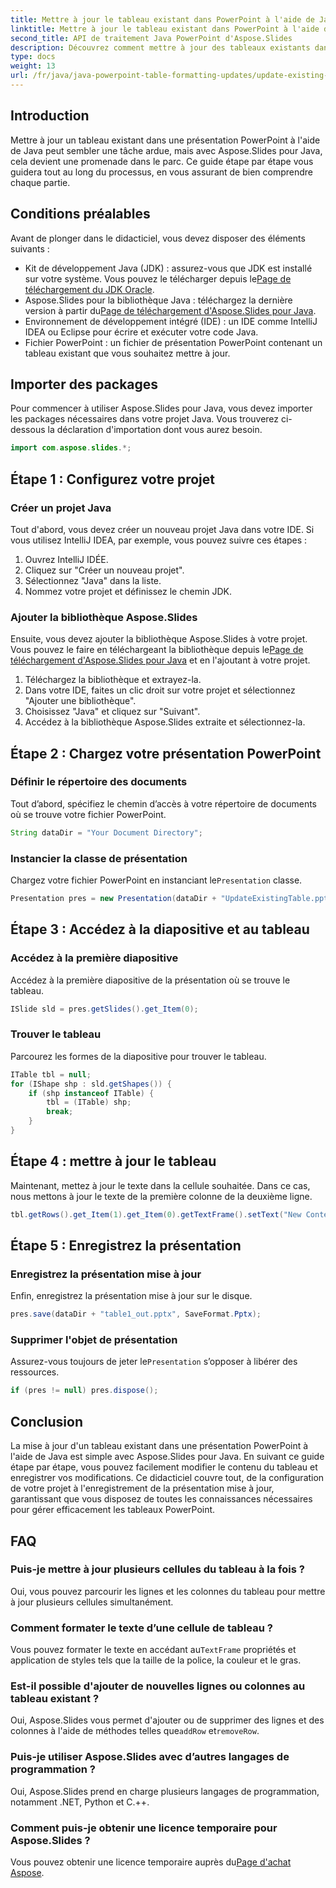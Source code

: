 ```yaml
---
title: Mettre à jour le tableau existant dans PowerPoint à l'aide de Java
linktitle: Mettre à jour le tableau existant dans PowerPoint à l'aide de Java
second_title: API de traitement Java PowerPoint d'Aspose.Slides
description: Découvrez comment mettre à jour des tableaux existants dans PowerPoint à l'aide de Java avec Aspose.Slides. Guide étape par étape, instructions détaillées et FAQ incluses.
type: docs
weight: 13
url: /fr/java/java-powerpoint-table-formatting-updates/update-existing-table-powerpoint-java/
---
```

## Introduction
Mettre à jour un tableau existant dans une présentation PowerPoint à l'aide de Java peut sembler une tâche ardue, mais avec Aspose.Slides pour Java, cela devient une promenade dans le parc. Ce guide étape par étape vous guidera tout au long du processus, en vous assurant de bien comprendre chaque partie.
## Conditions préalables
Avant de plonger dans le didacticiel, vous devez disposer des éléments suivants :
-  Kit de développement Java (JDK) : assurez-vous que JDK est installé sur votre système. Vous pouvez le télécharger depuis le[Page de téléchargement du JDK Oracle](https://www.oracle.com/java/technologies/javase-jdk11-downloads.html).
-  Aspose.Slides pour la bibliothèque Java : téléchargez la dernière version à partir du[Page de téléchargement d'Aspose.Slides pour Java](https://releases.aspose.com/slides/java/).
- Environnement de développement intégré (IDE) : un IDE comme IntelliJ IDEA ou Eclipse pour écrire et exécuter votre code Java.
- Fichier PowerPoint : un fichier de présentation PowerPoint contenant un tableau existant que vous souhaitez mettre à jour.

## Importer des packages
Pour commencer à utiliser Aspose.Slides pour Java, vous devez importer les packages nécessaires dans votre projet Java. Vous trouverez ci-dessous la déclaration d'importation dont vous aurez besoin.
```java
import com.aspose.slides.*;
```
## Étape 1 : Configurez votre projet
### Créer un projet Java
Tout d'abord, vous devez créer un nouveau projet Java dans votre IDE. Si vous utilisez IntelliJ IDEA, par exemple, vous pouvez suivre ces étapes :
1. Ouvrez IntelliJ IDÉE.
2. Cliquez sur "Créer un nouveau projet".
3. Sélectionnez "Java" dans la liste.
4. Nommez votre projet et définissez le chemin JDK.
### Ajouter la bibliothèque Aspose.Slides
 Ensuite, vous devez ajouter la bibliothèque Aspose.Slides à votre projet. Vous pouvez le faire en téléchargeant la bibliothèque depuis le[Page de téléchargement d'Aspose.Slides pour Java](https://releases.aspose.com/slides/java/) et en l'ajoutant à votre projet.
1. Téléchargez la bibliothèque et extrayez-la.
2. Dans votre IDE, faites un clic droit sur votre projet et sélectionnez "Ajouter une bibliothèque".
3. Choisissez "Java" et cliquez sur "Suivant".
4. Accédez à la bibliothèque Aspose.Slides extraite et sélectionnez-la.
## Étape 2 : Chargez votre présentation PowerPoint
### Définir le répertoire des documents
Tout d’abord, spécifiez le chemin d’accès à votre répertoire de documents où se trouve votre fichier PowerPoint.
```java
String dataDir = "Your Document Directory";
```
### Instancier la classe de présentation
 Chargez votre fichier PowerPoint en instanciant le`Presentation` classe.
```java
Presentation pres = new Presentation(dataDir + "UpdateExistingTable.pptx");
```
## Étape 3 : Accédez à la diapositive et au tableau
### Accédez à la première diapositive
Accédez à la première diapositive de la présentation où se trouve le tableau.
```java
ISlide sld = pres.getSlides().get_Item(0);
```
### Trouver le tableau
Parcourez les formes de la diapositive pour trouver le tableau.
```java
ITable tbl = null;
for (IShape shp : sld.getShapes()) {
    if (shp instanceof ITable) {
        tbl = (ITable) shp;
        break;
    }
}
```
## Étape 4 : mettre à jour le tableau
Maintenant, mettez à jour le texte dans la cellule souhaitée. Dans ce cas, nous mettons à jour le texte de la première colonne de la deuxième ligne.
```java
tbl.getRows().get_Item(1).get_Item(0).getTextFrame().setText("New Content");
```
## Étape 5 : Enregistrez la présentation
### Enregistrez la présentation mise à jour
Enfin, enregistrez la présentation mise à jour sur le disque.
```java
pres.save(dataDir + "table1_out.pptx", SaveFormat.Pptx);
```
### Supprimer l'objet de présentation
 Assurez-vous toujours de jeter le`Presentation` s’opposer à libérer des ressources.
```java
if (pres != null) pres.dispose();
```

## Conclusion
La mise à jour d'un tableau existant dans une présentation PowerPoint à l'aide de Java est simple avec Aspose.Slides pour Java. En suivant ce guide étape par étape, vous pouvez facilement modifier le contenu du tableau et enregistrer vos modifications. Ce didacticiel couvre tout, de la configuration de votre projet à l'enregistrement de la présentation mise à jour, garantissant que vous disposez de toutes les connaissances nécessaires pour gérer efficacement les tableaux PowerPoint.
## FAQ
### Puis-je mettre à jour plusieurs cellules du tableau à la fois ?
Oui, vous pouvez parcourir les lignes et les colonnes du tableau pour mettre à jour plusieurs cellules simultanément.
### Comment formater le texte d’une cellule de tableau ?
 Vous pouvez formater le texte en accédant au`TextFrame` propriétés et application de styles tels que la taille de la police, la couleur et le gras.
### Est-il possible d'ajouter de nouvelles lignes ou colonnes au tableau existant ?
 Oui, Aspose.Slides vous permet d'ajouter ou de supprimer des lignes et des colonnes à l'aide de méthodes telles que`addRow` et`removeRow`.
### Puis-je utiliser Aspose.Slides avec d’autres langages de programmation ?
Oui, Aspose.Slides prend en charge plusieurs langages de programmation, notamment .NET, Python et C.++.
### Comment puis-je obtenir une licence temporaire pour Aspose.Slides ?
 Vous pouvez obtenir une licence temporaire auprès du[Page d'achat Aspose](https://purchase.aspose.com/temporary-license/).
